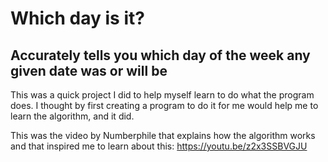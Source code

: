 # Which day is it?

## Accurately tells you which day of the week any given date was or will be

This was a quick project I did to help myself learn to do what the program does. I thought by first creating a program to do it for me would help me to learn the algorithm, and it did.

This was the video by Numberphile that explains how the algorithm works and that inspired me to learn about this:
https://youtu.be/z2x3SSBVGJU